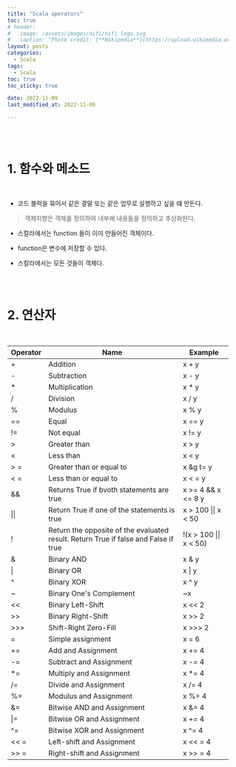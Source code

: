 ```yaml
---
title: "Scala operators"
toc: true
# header:
#   image: /assets/images/nifi/nifi_logo.svg
#   caption: "Photo credit: [**Wikipedia**](https://upload.wikimedia.org/wikipedia/commons/f/ff/Apache-nifi-logo.svg)"
layout: posts
categories:
  - Scala
tags:
  - Scala
toc: true
toc_sticky: true

date: 2022-11-09
last_modified_at: 2022-11-09

---
```


<br><br>

# 1. 함수와 메소드

<br>

* 코드 블럭을 묶어서 같은 결말 또는 같은 업무로 실행하고 싶을 떄 만든다.
> 객체지향은 객체를 정의하여 내부에 내용들을 정의하고 추상화한다.

* 스칼라에서는 function 들이 이미 만들어진 객체이다.

* function은 변수에 저장할 수 있다.

* 스칼라에서는 모든 것들이 객체다.

<br><br>

# 2. 연산자

<br>

<table>
  <thead>
    <tr>
      <th colspan=1>Operator</th>
      <th colspan=1>Name</th>
      <th colspan=1>Example</th>
    </tr>
  </thead>
  <tbody>
    <tr>
      <td>+</td>
      <td>Addition</td>
      <td>x + y</td>
    </tr>
    <tr>
      <td>-</td>
      <td>Subtraction</td>
      <td>x - y</td>
    </tr>
    <tr>
      <td>*</td>
      <td>Multiplication</td>
      <td>x * y</td>
    </tr>
    <tr>
      <td>/</td>
      <td>Division</td>
      <td>x / y</td>
    </tr>
    <tr>
      <td>%</td>
      <td>Modulus</td>
      <td>x % y</td>
    </tr>
    <tr>
      <td>==</td>
      <td>Equal</td>
      <td>x == y</td>
    </tr>
    <tr>
      <td>!=</td>
      <td>Not equal</td>
      <td>x != y</td>
    </tr>
    <tr>
      <td>></td>
      <td>Greater than</td>
      <td>x > y</td>
    </tr>
    <tr>
      <td> &lt </td>
      <td>Less than</td>
      <td>x &lt y</td>
    </tr>
    <tr>
      <td>&gt =</td>
      <td>Greater than or equal to</td>
      <td>x &g t= y</td>
    </tr>
    <tr>
      <td>&lt =</td>
      <td>Less than or equal to</td>
      <td>x &lt = y</td>
    </tr>
    <tr>
      <td>&&</td>
      <td>Returns True if bvoth statements are true</td>
      <td>x &gt= 4 && x &lt= 8 y</td>
    </tr>
    <tr>
      <td>||</td>
      <td>Return True if one of the statements is true</td>
      <td>x &gt 100 || x &lt 50</td>
    </tr>
    <tr>
      <td>!</td>
      <td>Return the opposite of the evaluated result. Return True if false and False if true</td>
      <td>!(x &gt 100 || x &lt 50)</td>
    </tr>
    <tr>
      <td>&</td>
      <td>Binary AND</td>
      <td>x & y</td>
    </tr>
    <tr>
      <td>|</td>
      <td>Binary OR</td>
      <td>x | y</td>
    </tr>
    <tr>
      <td>^</td>
      <td>Binary XOR</td>
      <td>x ^ y</td>
    </tr>
    <tr>
      <td>~</td>
      <td>Binary One's Complement</td>
      <td>~x</td>
    </tr>
    <tr>
      <td>&lt&lt</td>
      <td>Binary Left-Shift</td>
      <td>x &lt&lt 2</td>
    </tr>
    <tr>
      <td>&gt&gt</td>
      <td>Binary Right-Shift</td>
      <td>x &gt&gt 2</td>
    </tr>
    <tr>
      <td>&gt&gt&gt</td>
      <td>Shift-Right Zero-Fill</td>
      <td>x &gt&gt&gt 2</td>
    </tr>
    <tr>
      <td>=</td>
      <td>Simple assignment</td>
      <td>x = 6</td>
    </tr>
    <tr>
      <td>+=</td>
      <td>Add and Assignment</td>
      <td>x += 4</td>
    </tr>
    <tr>
      <td>-=</td>
      <td>Subtract and Assignment</td>
      <td>x -= 4</td>
    </tr>
    <tr>
      <td>*=</td>
      <td>Multiply and Assignment</td>
      <td>x *= 4</td>
    </tr>
    <tr>
      <td>/=</td>
      <td>Divide and Assignment</td>
      <td>x /= 4</td>
    </tr>
    <tr>
      <td>%=</td>
      <td>Modulus and Assignment</td>
      <td>x %= 4</td>
    </tr>
    <tr>
      <td>&=</td>
      <td>Bitwise AND and Assignment</td>
      <td>x &= 4</td>
    </tr>
    <tr>
      <td>|=</td>
      <td>Bitwise OR and Assignment</td>
      <td>x += 4</td>
    </tr>
    <tr>
      <td>^=</td>
      <td>Bitwise XOR and Assignment</td>
      <td>x ^= 4</td>
    </tr>
    <tr>
      <td>&lt&lt =</td>
      <td>Left-shift and Assignment</td>
      <td>x &lt&lt = 4</td>
    </tr>
    <tr>
      <td>&gt&gt =</td>
      <td>Right-shift and Assignment</td>
      <td>x &gt&gt = 4</td>
    </tr>
  </tbody>
</table>


<br><br>